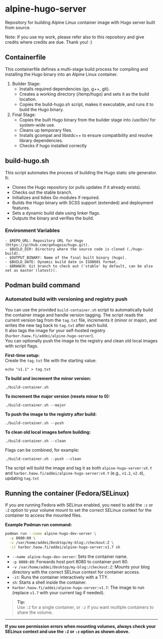 # alpine-hugo-server
Repository for building Alpine Linux container image with Hugo server built from source.

Note: If you use my work, please refer also to this repository and give credits where credits are due. Thank you! :)

## Containerfile

This containerfile defines a multi-stage build process for compiling and installing the Hugo binary into an Alpine Linux container.
1. Builder Stage:
    - Installs required dependencies (go, g++, git).
    - Creates a working directory (/temp/hugo) and sets it as the build location.
    - Copies the build-hugo.sh script, makes it executable, and runs it to build the Hugo binary.
2. Final Stage:
    - Copies the built Hugo binary from the builder stage into /usr/bin/ for system-wide use.
    - Cleans up temporary files.
    - Installs gcompat and libstdc++ to ensure compatibility and resolve library dependencies.
    - Checks if hugo installed correctly

## build-hugo.sh

This script automates the process of building the Hugo static site generator. It:
- Clones the Hugo repository (or pulls updates if it already exists).
- Checks out the stable branch.
- Initializes and tidies Go modules if required.
- Builds the Hugo binary with SCSS support (extended) and deployment features.
- Sets a dynamic build date using linker flags.
- Outputs the binary and verifies the build.

### Environment Variables

    - $REPO_URL: Repository URL for Hugo (https://github.com/gohugoio/hugo.git).
    - $BUILD_DIR: Directory where the source code is cloned (./hugo-build).
    - $OUTPUT_BINARY: Name of the final built binary (hugo).
    - $BUILD_DATE: Dynamic build date in ISO8601 format.
    - $BRANCH: Git branch to check out ('stable' by default, can be also set as master (latest)).

## Podman build command

### Automated build with versioning and registry push

You can use the provided `build-container.sh` script to automatically build the container image and handle version tagging. The script reads the current version tag from the `tag.txt` file, increments it (minor or major), and writes the new tag back to `tag.txt` after each build.  
It also tags the image for your self-hosted registry (`harbor.haow.fi/addei/alpine-hugo-server`).  
You can optionally push the image to the registry and clean old local images with script flags.

**First-time setup:**  
Create the `tag.txt` file with the starting value:
```
echo "v1.1" > tag.txt
```

**To build and increment the minor version:**
```
./build-container.sh
```

**To increment the major version (resets minor to 0):**
```
./build-container.sh --major
```

**To push the image to the registry after build:**
```
./build-container.sh --push
```

**To clean old local images before building:**
```
./build-container.sh --clean
```

Flags can be combined, for example:
```
./build-container.sh --push --clean
```

The script will build the image and tag it as both `alpine-hugo-server:vX.Y` and `harbor.haow.fi/addei/alpine-hugo-server:vX.Y` (e.g., `v1.2`, `v2.0`), updating `tag.txt`

## Running the container (Fedora/SELinux)

If you are running Fedora with SELinux enabled, you need to add the `:z` or `:Z` option to your volume mount to set the correct SELinux context for the container to access the mounted files.

**Example Podman run command:**

```sh
podman run --name alpine-hugo-dev-server \
  -p 8080:80 \
  -v /var/home/addei/Desktop/my-blog:/checkout:Z \
  -it harbor.haow.fi/addei/alpine-hugo-server:v1.7 sh
```

- `--name alpine-hugo-dev-server`: Sets the container name.
- `-p 8080:80`: Forwards host port 8080 to container port 80.
- `-v /var/home/addei/Desktop/my-blog:/checkout:Z`: Mounts your blog directory with the correct SELinux context for container access.
- `-it`: Runs the container interactively with a TTY.
- `sh`: Starts a shell inside the container.
- `harbor.haow.fi/addei/alpine-hugo-server:v1.7`: The image to run (replace `v1.7` with your current tag if needed).

> **Tip:**  
> Use `:Z` for a single container, or `:z` if you want multiple containers to share the volume.

---
**If you see permission errors when mounting volumes, always check your SELinux context and use the `:Z` or `:z` option as shown above.**